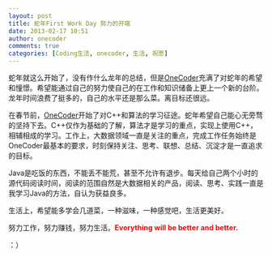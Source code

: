 ```yaml
---
layout: post
title: 蛇年First Work Day 努力的开端
date: 2013-02-17 10:51
author: onecoder
comments: true
categories: [Coding生活, onecoder, 生活, 祝愿]
---
```

<p>
	蛇年就这么开始了，没有作什么龙年的总结，但是<a href="http://www.coderli.com">OneCoder</a>充满了对蛇年的希望和憧憬。希望能通过自己的努力使自己的在工作和知识储备上更上一个新的台阶。龙年时间浪费了挺多的，自己的水平还是那么菜。离目标还很远。</p>
<p>
	在春节前，<a href="http://www.coderli.com">OneCoder</a>开始了对C++和算法的学习征途。蛇年希望自己能心无旁骛的坚持下去。C++仅作为基础的了解，算法才是学习的重点，实现上使用C++，相辅相成的学习。工作上，大数据领域一直是关注的重点，完成工作任务始终是OneCoder最基本的要求，时刻保持关注、思考、联想、总结、沉淀才是一直追求的目标。</p>
<p>
	Java是吃饭的东西，不能丢不能荒，甚至不允许有退步。每天给自己两个小时的源代码阅读时间，阅读的范围自然是大数据相关的产品，阅读、思考、实践一直是我学习Java的方法，自认为获益良多。</p>
<p>
	生活上，希望能多学会几道菜，一种滋味，一种感觉吧，生活更美好。</p>
<p>
	努力工作，努力赚钱，努力生活。<span style="color:#ff0000;"><strong>Everything will be better and better.</strong></span></p>
<p>
	：）</p>

